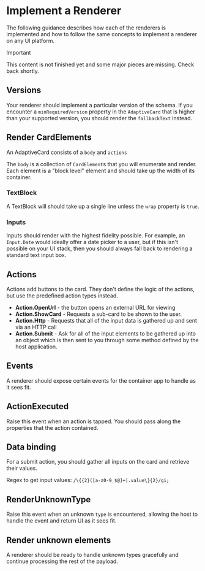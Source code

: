 # Implement a Renderer

The following guidance describes how each of the renderers is implemented and how to follow the same concepts to implement a renderer on any UI platform.

> [!IMPORTANT]
> 
> This content is not finished yet and some major pieces are missing. Check back shortly.

## Versions
Your renderer should implement a particular version of the schema. If you encounter a `minRequiredVersion` property in the `AdaptiveCard` that is higher than your supported version, you should render the `fallbackText` instead.

## Render CardElements

An AdaptiveCard consists of a `body` and `actions`

The `body` is a collection of `CardElement`s that you will enumerate and render. Each element is a "block level" element and should take up the width of its container.

<!--Each `CardElement` from the  [Schema](../Schema.md) (wasn't sure where this was supposed to lead)-->

### TextBlock

A TextBlock will should take up a single line unless the `wrap` property is `true`.

### Inputs

Inputs should render with the highest fidelity possible. For example, an `Input.Date` would ideally offer a date picker to a user, but if this isn't possible on your UI stack, then you should always fall back to rendering a standard text input box.

<!-- ## Styling

TODO: List the styles that should be supported on each platform -->

## Actions
Actions add buttons to the card.  They don't define the logic of the actions, but use the predefined action types instead.

* **Action.OpenUrl** - the button opens an external URL for viewing
* **Action.ShowCard** - Requests a sub-card to be shown to the user.  
* **Action.Http** - Requests that all of the input data is gathered up and sent via an HTTP call 
* **Action.Submit** - Ask for all of the input elements to be gathered up into an object which is then sent to you through some method defined by the host application.

## Events

A renderer should expose certain events for the container app to handle as it sees fit.

## ActionExecuted
Raise this event when an action is tapped. You should pass along the properties that the action contained.

## Data binding
For a submit action, you should gather all inputs on the card and retrieve their values.

Regex to get input values:   `/\{{2}([a-z0-9_$@]+).value\}{2}/gi;`

## RenderUnknownType
Raise this event when an unknown `type` is encountered, allowing the host to handle the event and return UI as it sees fit.

## Render unknown elements
A renderer should be ready to handle unknown types gracefully and continue processing the rest of the payload. 
